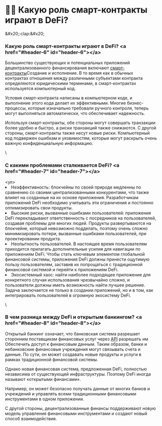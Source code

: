 <h1>👩🏫 Какую роль смарт-контракты играют в DeFi? </h1>
<p>&amp;#x20;:clap:&amp;#x20;</p>
<h3>Какую роль смарт-контракты играют в DeFi? &lt;a href="#header-6" id="header-6"&gt;&lt;/a&gt;</h3>
<p>Большинство существующих и потенциальных приложений децентрализованного финансирования включают <a href="https://academy.binance.com/zh/articles/what-are-smart-contracts">смарт-контракты</a>Создание и исполнение. В то время как в обычных контрактах отношения между различными субъектами контракта определяются юридическими терминами, в смарт-контрактах используется компьютерный код. </p>
<p>Условия смарт-контракта написаны в компьютерном коде, и выполнение этого кода делает их эффективными. Многие бизнес-процессы, которые изначально требовали ручного контроля, теперь могут выполняться автоматически, что обеспечивает надежность. </p>
<p>Используя смарт-контракты, обе стороны могут совершать транзакции более удобно и быстро, а риски транзакций также снижаются. С другой стороны, смарт-контракты также несут новые риски. Компьютерный код подвержен ошибкам и уязвимостям, которые могут раскрыть очень важную конфиденциальную информацию. </p>
<p>\</p>
<h3>С какими проблемами сталкивается DeFi? &lt;a href="#header-7" id="header-7"&gt;&lt;/a&gt;</h3>
<ул>
<li>Неэффективность: блокчейны по своей природе медленны по сравнению со своими централизованными конкурентами, что также влияет на созданные на их основе приложения. Разработчикам приложений DeFi необходимо учитывать эти ограничения и постоянно оптимизировать свои продукты. </li>
<li>Высокие риски, вызванные ошибками пользователей: приложения DeFi перекладывают ответственность с посредников на пользователей, создавая проблемы для многих людей. Продукты развертываются на блокчейне, который невозможно подделать, поэтому очень сложно минимизировать потери, вызванные ошибками пользователей, при проектировании продукта. </li>
<li>Неопытность пользователей. В настоящее время пользователям приходится прилагать дополнительные усилия для навигации по приложениям DeFi. Чтобы стать ключевым элементом глобальной финансовой системы, приложения DeFi должны принести ощутимую пользу пользователям, заставив их попрощаться с традиционной финансовой системой и перейти к приложениям DeFi. </li>
<li>Экосистемный хаос: найти наиболее подходящее приложение для конкретного случая использования чрезвычайно сложно, и пользователи должны иметь возможность найти лучшее решение. Задача заключается не только в создании приложений, но и в том, как интегрировать пользователей в огромную экосистему DeFi. </li>
</ul>
<p>\</p>
<h3>В чем разница между DeFi и открытым банкингом? &lt;a href="#header-8" id="header-8"&gt;&lt;/a&gt;</h3>
<p>Открытый банкинг означает, что банковская система разрешает сторонним поставщикам финансовых услуг через <a href="https://academy.binance.com/glossary/application-programming-interface">API</a> разрешать им Обеспечить доступ к финансовым данным. Таким образом, банки и небанковские финансовые учреждения могут связывать счета и данные. По сути, он может создавать новые продукты и услуги в рамках традиционной финансовой системы. </p>
<p>Однако новая финансовая система, предложенная DeFi, полностью независима от существующей инфраструктуры. Поэтому DeFi иногда называют «открытыми финансами». </p>
<p>Например, он может безопасно получать данные от многих банков и учреждений и управлять всеми традиционными финансовыми инструментами в одном приложении. </p>
<p>С другой стороны, децентрализованные финансы поддерживают новую модель управления финансовыми инструментами и создают новый способ взаимодействия. </p>